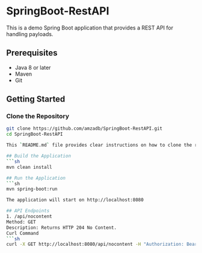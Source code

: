 # SpringBoot-RestAPI

This is a demo Spring Boot application that provides a REST API for handling payloads.

## Prerequisites

- Java 8 or later
- Maven
- Git

## Getting Started

### Clone the Repository

```sh
git clone https://github.com/amzadb/SpringBoot-RestAPI.git
cd SpringBoot-RestAPI

This `README.md` file provides clear instructions on how to clone the repository, build and run the application, and interact with the API using both curl commands and Postman.

## Build the Application
```sh
mvn clean install

## Run the Application
```sh
mvn spring-boot:run

The application will start on http://localhost:8080

## API Endpoints
1. /api/nocontent
Method: GET
Description: Returns HTTP 204 No Content.
Curl Command
```sh
curl -X GET http://localhost:8080/api/nocontent -H "Authorization: Bearer valid-token"